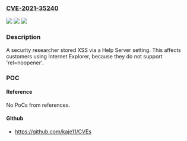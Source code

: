 ### [CVE-2021-35240](https://cve.mitre.org/cgi-bin/cvename.cgi?name=CVE-2021-35240)
![](https://img.shields.io/static/v1?label=Product&message=Orion%20Platform&color=blue)
![](https://img.shields.io/static/v1?label=Version&message=2020.2.6%20and%20previous%20versions%20%3C%202020.2.6%20HF1%20%20&color=brighgreen)
![](https://img.shields.io/static/v1?label=Vulnerability&message=CWE-79%20Cross-site%20Scripting%20(XSS)&color=brighgreen)

### Description

A security researcher stored XSS via a Help Server setting. This affects customers using Internet Explorer, because they do not support 'rel=noopener'.

### POC

#### Reference
No PoCs from references.

#### Github
- https://github.com/kaje11/CVEs

